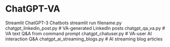 # ChatGPT-VA
Streamlit ChatGPT-3 Chatbots
streamlit run filename.py
chatgpt_linkedin_post.py  # VA-generated LinkedIn posts 
chatgpt_qa_va.py # VA text Q&A from command prompt 
chatgpt_chatuser.py # VA-user AI interaction Q&A 
chatgpt_ai_streaming_blogs.py # AI streaming blog articles


